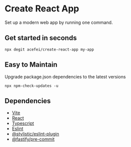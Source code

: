# Create React App

Set up a modern web app by running one command.


## Get started in seconds
```
npx degit acefei/create-react-app my-app
```


## Easy to Maintain
Upgrade package.json dependencies to the latest versions
```
npx npm-check-updates -u
```


## Dependencies
- [Vite](https://github.com/vitejs/vite)
- [React](https://reactjs.org/)
- [Typescript](https://www.typescriptlang.org/)
- [Eslint](https://eslint.org/)
- [@stylistic/eslint-plugin](https://eslint.style/packages/default/)
- [@fastify/pre-commit](https://www.npmjs.com/package/@fastify/pre-commit)
